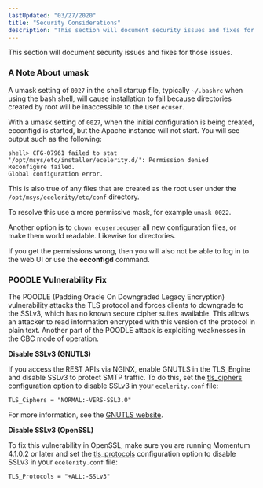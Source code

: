 ```yaml
---
lastUpdated: "03/27/2020"
title: "Security Considerations"
description: "This section will document security issues and fixes for those issues A umask setting of 0027 in the shell startup file typically bashrc when using the bash shell will cause installation to fail because directories created by root will be inaccessible to the user ecuser With a umask setting of..."
---
```


This section will document security issues and fixes for those issues.

### <a name="install.security.umask"></a> A Note About umask

A umask setting of `0027` in the shell startup file, typically `~/.bashrc` when using the bash shell, will cause installation to fail because directories created by root will be inaccessible to the user `ecuser`.

With a umask setting of `0027`, when the initial configuration is being created, ecconfigd is started, but the Apache instance will not start. You will see output such as the following:

```
shell> CFG-07961 failed to stat
'/opt/msys/etc/installer/ecelerity.d/': Permission denied
Reconfigure failed.
Global configuration error.
```

This is also true of any files that are created as the root user under the `/opt/msys/ecelerity/etc/conf` directory.

To resolve this use a more permissive mask, for example `umask 0022`.

Another option is to `chown ecuser:ecuser` all new configuration files, or make them world readable. Likewise for directories.

If you get the permissions wrong, then you will also not be able to log in to the web UI or use the **ecconfigd** command.

### <a name="install.security.poodle"></a> POODLE Vulnerability Fix

The POODLE (Padding Oracle On Downgraded Legacy Encryption) vulnerability attacks the TLS protocol and forces clients to downgrade to the SSLv3, which has no known secure cipher suites available. This allows an attacker to read information encrypted with this version of the protocol in plain text. Another part of the POODLE attack is exploiting weaknesses in the CBC mode of operation.

**<a name="idp1726512"></a> Disable SSLv3 (GNUTLS)**

If you access the REST APIs via NGINX, enable GNUTLS in the TLS_Engine and disable SSLv3 to protect SMTP traffic. To do this, set the [tls_ciphers](/momentum/4/config/tls-ciphers) configuration option to disable SSLv3 in your `ecelerity.conf` file:

`TLS_Ciphers = "NORMAL:-VERS-SSL3.0"`

For more information, see the [GNUTLS website](http://www.gnutls.org/security.html#GNUTLS-SA-2014-4).

**<a name="idp1730608"></a> Disable SSLv3 (OpenSSL)**

To fix this vulnerability in OpenSSL, make sure you are running Momentum 4.1.0.2 or later and set the [tls_protocols](/momentum/4/config/tls-protocols) configuration option to disable SSLv3 in your `ecelerity.conf` file:

`TLS_Protocols = "+ALL:-SSLv3"`